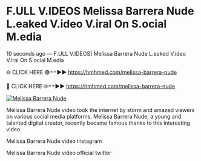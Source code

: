 # F.ULL V.IDEOS Melissa Barrera Nude L.eaked V.ideo V.iral On S.ocial M.edia

10 seconds ago — F.ULL V.IDEOS] Melissa Barrera Nude L.eaked V.ideo V.iral On S.ocial M.edia

🌐 CLICK HERE 🟢==►► https://hmhmed.com/melissa-barrera-nude

🔴 CLICK HERE 🌐==►► https://hmhmed.com/melissa-barrera-nude

[![Melissa Barrera Nude](https://i.imgur.com/dJHk4Zq.gif)](https://hmhmed.com/melissa-barrera-nude)

Melissa Barrera Nude video took the internet by storm and amazed viewers on various social media platforms. Melissa Barrera Nude, a young and talented digital creator, recently became famous thanks to this interesting video.

Melissa Barrera Nude video instagram

Melissa Barrera Nude video official twitter